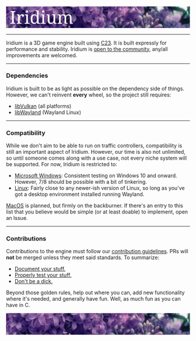 ![iridium_logo](./Modules/iridium-top-banner.jpg)


---

Iridium is a 3D game engine built using [C23](https://en.wikipedia.org/wiki/C23_(C_standard_revision)). It is built expressly for performance and stability. Iridium is [open to the community](./LICENSE.md), any/all improvements are welcomed.

---

### Dependencies
Iridium is built to be as light as possible on the dependency side of things. However, we can't reinvent **every** wheel, so the project still requires:

- [libVulkan](https://www.vulkan.org/) (all platforms)
- [libWayland](https://wayland.freedesktop.org/) (Wayland Linux)

---

### Compatibility
While we don't aim to be able to run on traffic controllers, compatibility is still an important aspect of Iridium. However, our time is also not unlimited, so until someone comes along with a use case, not every niche system will be supported. For now, Iridium is restricted to:

- [Microsoft Windows](https://www.microsoft.com/en-us/windows/): Consistent testing on  Windows 10 and onward. However, 7/8 should be possible with a bit of tinkering.
- [Linux](https://kernel.org/): Fairly close to any newer-ish version of Linux, so long as you've got a desktop environment installed running Wayland.

[MacOS](https://support.apple.com/mac) is planned, but firmly on the backburner. If there's an entry to this list that you believe would be simple (or at least doable) to implement, open an Issue.

---

### Contributions
Contributions to the engine must follow our [contribution guidelines](./CONTRIBUTING.md). PRs will **not** be merged unless they meet said standards. To summarize:

- [Document your stuff.](./CONTRIBUTING.md#documentation)
- [Properly test your stuff.](./CONTRIBUTING.md#testing)
- [Don't be a dick.](./CONTRIBUTING.md#community-interaction)

Beyond those golden rules, help out where you can, add new functionality where it's needed, and generally have fun. Well, as much fun as you can have in C.

![iridium_logo](./Modules/iridium-bottom-banner.jpg)